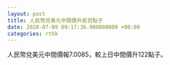 ```yaml
---
layout: post
title: 人民幣兌美元中間價升逾百點子
date: 2020-07-09 09:17:36.000000000 +08:00
categories: rthk
---
```


人民幣兌美元中間價報7.0085，較上日中間價升122點子。
